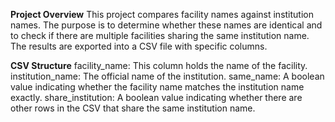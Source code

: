 **Project Overview**
This project compares facility names against institution names. The purpose is to determine whether these names are identical and to check if there are multiple facilities sharing the same institution name. The results are exported into a CSV file with specific columns.

**CSV Structure**
facility_name: This column holds the name of the facility.
institution_name: The official name of the institution.
same_name: A boolean value indicating whether the facility name matches the institution name exactly.
share_institution: A boolean value indicating whether there are other rows in the CSV that share the same institution name.
